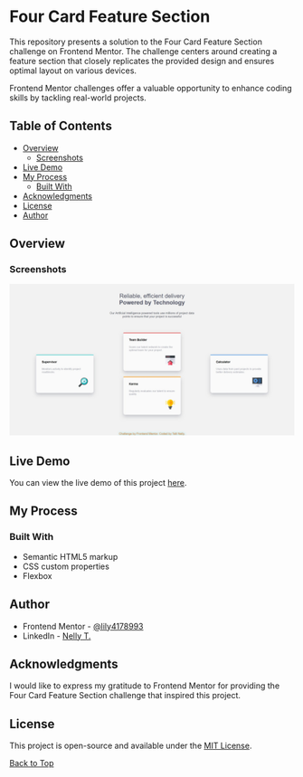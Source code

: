 # Four Card Feature Section

This repository presents a solution to the Four Card Feature Section challenge on Frontend Mentor. The challenge centers around creating a feature section that closely replicates the provided design and ensures optimal layout on various devices.

Frontend Mentor challenges offer a valuable opportunity to enhance coding skills by tackling real-world projects.

## Table of Contents

- [Overview](#overview)
  - [Screenshots](#screenshots)
- [Live Demo](#live-demo)
- [My Process](#my-process)
  - [Built With](#built-with)
- [Acknowledgments](#acknowledgments)
- [License](#license)
- [Author](#author)

<a name="overview"></a>
## Overview

<a name="screenshots"></a>
### Screenshots

![Desktop Preview](https://github.com/lily4178993/four-card-feature-section/blob/main/design/desktop-preview.jpeg?raw=true)

<a name="live-demo"></a>
## Live Demo

You can view the live demo of this project [here](https://lily4178993.github.io/four-card-feature-section/).

<a name="my-process"></a>
## My Process

### Built With

- Semantic HTML5 markup
- CSS custom properties
- Flexbox

<a name="author"></a>
## Author

- Frontend Mentor - [@lily4178993](https://www.frontendmentor.io/profile/lily4178993)
- LinkedIn - [Nelly T.](https://www.linkedin.com/in/nellytelli)
  
<a name="acknowledgments"></a>
## Acknowledgments

I would like to express my gratitude to Frontend Mentor for providing the Four Card Feature Section challenge that inspired this project.

<a name="license"></a>
## License

This project is open-source and available under the [MIT License](./LICENSE).

<a name="back-to-top"></a>
[Back to Top](#overview)
